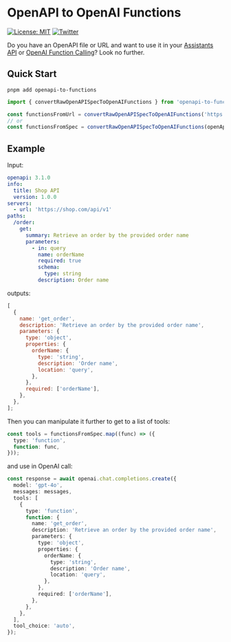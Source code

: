 # OpenAPI to OpenAI Functions

[![License: MIT](https://img.shields.io/badge/License-MIT-yellow.svg)](https://opensource.org/licenses/MIT) [![Twitter](https://img.shields.io/twitter/url/https/twitter.com/langchainai.svg?style=social&label=Follow%20%40Rafal)](https://twitter.com/rafal_makes)

Do you have an OpenAPI file or URL and want to use it in your [Assistants API](https://platform.openai.com/docs/assistants/tools/function-calling/quickstart?lang=node.js) or [OpenAI Function Calling](https://platform.openai.com/docs/guides/function-calling)? Look no further.

## Quick Start

`pnpm add openapi-to-functions`

```typescript
import { convertRawOpenAPISpecToOpenAIFunctions } from 'openapi-to-functions';

const functionsFromUrl = convertRawOpenAPISpecToOpenAIFunctions('https://url.com/openapi.yml');
// or
const functionsFromSpec = convertRawOpenAPISpecToOpenAIFunctions(openApiSpecString);
```

## Example

Input:

```yaml
openapi: 3.1.0
info:
  title: Shop API
  version: 1.0.0
servers:
  - url: 'https://shop.com/api/v1'
paths:
  /order:
    get:
      summary: Retrieve an order by the provided order name
      parameters:
        - in: query
          name: orderName
          required: true
          schema:
            type: string
          description: Order name
```

outputs:

```js
[
  {
    name: 'get_order',
    description: 'Retrieve an order by the provided order name',
    parameters: {
      type: 'object',
      properties: {
        orderName: {
          type: 'string',
          description: 'Order name',
          location: 'query',
        },
      },
      required: ['orderName'],
    },
  },
];
```

Then you can manipulate it further to get to a list of tools:

```typescript
const tools = functionsFromSpec.map((func) => ({
  type: 'function',
  function: func,
}));
```

and use in OpenAI call:

```typescript
const response = await openai.chat.completions.create({
  model: 'gpt-4o',
  messages: messages,
  tools: [
    {
      type: 'function',
      function: {
        name: 'get_order',
        description: 'Retrieve an order by the provided order name',
        parameters: {
          type: 'object',
          properties: {
            orderName: {
              type: 'string',
              description: 'Order name',
              location: 'query',
            },
          },
          required: ['orderName'],
        },
      },
    },
  ],
  tool_choice: 'auto',
});
```
